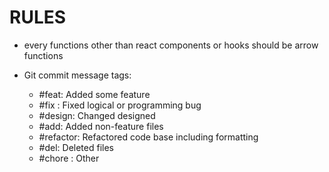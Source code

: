 # RULES

- every functions other than react components or hooks should be arrow functions

- Git commit message tags:
  - #feat: Added some feature
  - #fix : Fixed logical or programming bug
  - #design: Changed designed
  - #add: Added non-feature files
  - #refactor: Refactored code base including formatting
  - #del: Deleted files
  - #chore : Other
